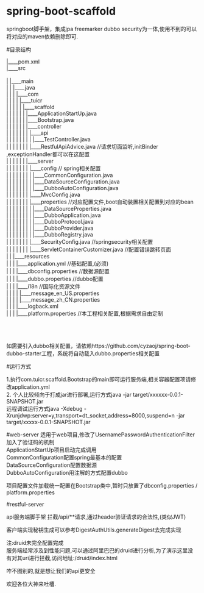 # spring-boot-scaffold
springboot脚手架，集成jpa freemarker dubbo security为一体,使用不到的可以将对应的maven依赖删除即可.

#目录结构


|____pom.xml                                    <br>
|____src                                        <br>                                       
| |____main                                     <br>
| | |____java                                   <br>
| | | |____com                                  <br>
| | | | |____tuicr                              <br>
| | | | | |____scaffold                         <br>
| | | | | | |____ApplicationStartUp.java        <br>
| | | | | | |____Bootstrap.java                 <br>
| | | | | | |____controller                     <br>
| | | | | | | |____api                          <br>
| | | | | | | | |____TestController.java        <br>
| | | | | | | |____RestfulApiAdvice.java                //请求切面监听,initBinder  ,exceptionHandler都可以在这配置           <br>
| | | | | | |____server                                                                                                 <br>
| | | | | | | |____config                               // spring相关配置                                                 <br>
| | | | | | | | |____CommonConfiguration.java                                                                           <br>
| | | | | | | | |____DataSourceConfiguration.java                                                                       <br>
| | | | | | | | |____DubboAutoConfiguration.java                                                                        <br>
| | | | | | | |____MvcConfig.java                                                                                       <br>
| | | | | | | |____properties                           //对应配置文件,boot自动装置相关配置到对应的bean                           <br>
| | | | | | | | |____DataSourceProperties.java                                                                              <br>
| | | | | | | | |____DubboApplication.java                                                                                  <br>
| | | | | | | | |____DubboProtocol.java                                                                                     <br>
| | | | | | | | |____DubboProvider.java                                                                                     <br>
| | | | | | | | |____DubboRegistry.java                                                                                     <br>
| | | | | | | |____SecurityConfig.java                   //springsecurity相关配置                                               <br>
| | | | | | | |____ServletContainerCustomizer.java        //配置错误跳转页面                                                    <br>
| | |____resources                                                                                                      <br>
| | | |____application.yml                          //基础配置,(必须)                                                     <br>
| | | |____dbconfig.properties                      //数据源配置                                                             <br>
| | | |____dubbo.properties                         //dubbo配置                                                               <br>
| | | |____i18n                                     //国际化资源文件                                                           <br>
| | | | |____message_en_US.properties                                                                                       <br>
| | | | |____message_zh_CN.properties                                                                                       <br>
| | | |____logback.xml                                                                                                      <br>
| | | |____platform.properties                      //本工程相关配置,根据需求自由定制                                                  <br>
<br>
<br>
<br>



如需要引入dubbo相关配置，请依赖https://github.com/cyzaoj/spring-boot-dubbo-starter工程，系统将自动载入dubbo.properties相关配置


#运行方式

1.执行com.tuicr.scaffold.Bootstrap的main即可运行服务端,相关容器配置项请修改application.yml <br>
2. 个人比较倾向于打成jar进行部署,运行方式java -jar target/xxxxxx-0.0.1-SNAPSHOT.jar <br>
远程调试运行方式java -Xdebug -Xrunjdwp:server=y,transport=dt_socket,address=8000,suspend=n -jar target/xxxxx-0.0.1-SNAPSHOT.jar




#web-server
适用于web项目,修改了UsernamePasswordAuthenticationFilter加入了验证码的机制<br>
ApplicationStartUp项目启动完成调用<br>
CommonConfiguration配置spring最基本的配置<br>
DataSourceConfiguration配置数据源<br>
DubboAutoConfiguration用注解的方式配置dubbo<br>

项目配置文件加载统一配置在Bootstrap类中,暂时只放置了dbconfig.properties / platform.properties


#restful-server

api服务端脚手架
拦截/api/**请求,通过header验证请求的合法性,(类似JWT)<br>


客户端实现秘钥生成可以参考DigestAuthUtils.generateDigest去完成实现<br>

注:druid未完全配置完成<br>
服务端经常涉及到性能问题,可以通过阿里巴巴的druid进行分析,为了演示这里没有对其uri进行拦截,访问地址:/druid/index.html

咋不图别的,就是想让我们的api更安全<br>




欢迎各位大神来吐槽.
